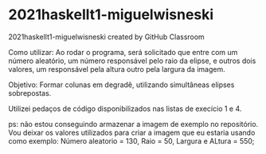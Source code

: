 # 2021haskellt1-miguelwisneski
2021haskellt1-miguelwisneski created by GitHub Classroom

Como utilizar: Ao rodar o programa, será solicitado que entre com um número aleatório, um número
responsável pelo raio da elipse, e outros dois valores, um responsável pela altura outro pela 
largura da imagem.

Objetivo: Formar colunas em degradê, utilizando simultâneas elipses sobrepostas.

Utilizei pedaços de código disponibilizados nas listas de execício 1 e 4.

ps: não estou conseguindo armazenar a imagem de exemplo no repositório. Vou deixar os valores utilizados 
para criar a imagem que eu estaria usando como exemplo: Número aleatorio = 130, Raio = 50, Largura e ALtura = 550;

